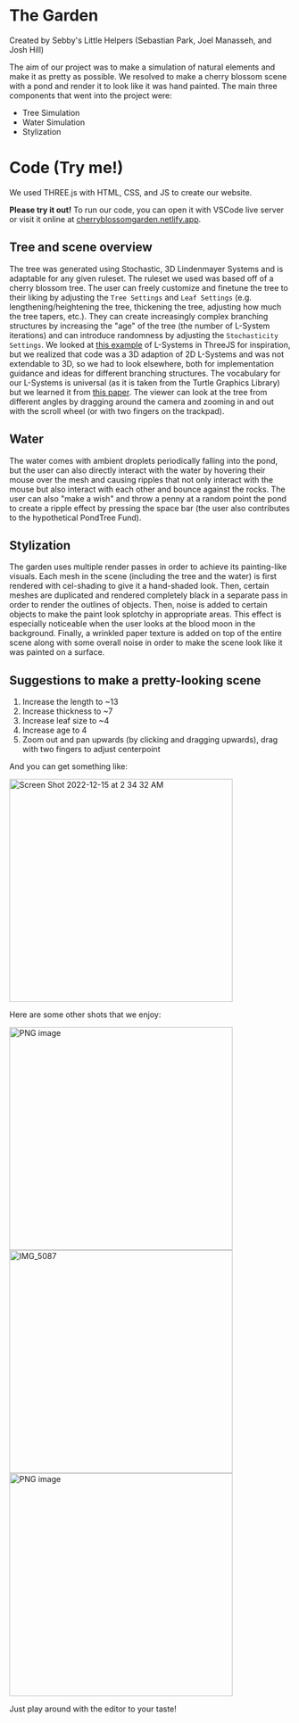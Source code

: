 # The Garden
Created by Sebby's Little Helpers (Sebastian Park, Joel Manasseh, and Josh Hill)

The aim of our project was to make a simulation of natural elements and make it as pretty as possible. We resolved to make a cherry blossom scene with a pond and render it to look like it was hand painted. The main three components that went into the project were:

- Tree Simulation
- Water Simulation
- Stylization

# Code (Try me!)
We used THREE.js with HTML, CSS, and JS to create our website. 

****Please try it out!**** To run our code, you can open it with VSCode live server or visit it online at [cherryblossomgarden.netlify.app](https://cherryblossomgarden.netlify.app/).

## Tree and scene overview
The tree was generated using Stochastic, 3D Lindenmayer Systems and is adaptable for any given ruleset. The ruleset we used was based off of a cherry blossom tree. The user can freely customize and finetune the tree to their liking by adjusting the `Tree Settings` and `Leaf Settings` (e.g. lengthening/heightening the tree, thickening the tree, adjusting how much the tree tapers, etc.). They can create increasingly complex branching structures by increasing the "age" of the tree (the number of L-System iterations) and can introduce randomness by adjusting the `Stochasticity Settings`. We looked at [this example](https://codepen.io/mikkamikka/pen/DrdzVK) of L-Systems in ThreeJS for inspiration, but we realized that code was a 3D adaption of 2D L-Systems and was not extendable to 3D, so we had to look elsewhere, both for implementation guidance and ideas for different branching structures. The vocabulary for our L-Systems is universal (as it is taken from the Turtle Graphics Library) but we learned it from [this paper](https://www.bioquest.org/products/files/13157_Real-time%203D%20Plant%20Structure%20Modeling%20by%20L-System.pdf). The viewer can look at the tree from different angles by dragging around the camera and zooming in and out with the scroll wheel (or with two fingers on the trackpad). 

## Water
The water comes with ambient droplets periodically falling into the pond, but the user can also directly interact with the water by hovering their mouse over the mesh and causing ripples that not only interact with the mouse but also interact with each other and bounce against the rocks. The user can also "make a wish" and throw a penny at a random point the pond to create a ripple effect by pressing the space bar (the user also contributes to the hypothetical PondTree Fund). 

## Stylization
The garden uses multiple render passes in order to achieve its painting-like visuals. Each mesh in the scene (including the tree and the water) is first rendered with cel-shading to give it a hand-shaded look. Then, certain meshes are duplicated and rendered completely black in a separate pass in order to render the outlines of objects. Then, noise is added to certain objects to make the paint look splotchy in appropriate areas. This effect is especially noticeable when the user looks at the blood moon in the background. Finally, a wrinkled paper texture is added on top of the entire scene along with some overall noise in order to make the scene look like it was painted on a surface. 

## Suggestions to make a pretty-looking scene
1. Increase the length to ~13
2. Increase thickness to ~7
3. Increase leaf size to ~4
4. Increase age to 4
5. Zoom out and pan upwards (by clicking and dragging upwards), drag with two fingers to adjust centerpoint

And you can get something like:

<img width="400" alt="Screen Shot 2022-12-15 at 2 34 32 AM" src="https://user-images.githubusercontent.com/51029066/207800156-b6a0814b-7214-41f0-a3e9-4b8cc6f6827a.png">

Here are some other shots that we enjoy:

<img width="400" alt="PNG image" src="https://user-images.githubusercontent.com/51029066/207800265-a964a5fd-f5df-4b67-9cf7-029ee9f0200f.png">

<img width="400" alt="IMG_5087" src="https://user-images.githubusercontent.com/51029066/207800314-aa00fa36-2d63-43ef-b199-38b053ab3c0c.png">

<img width="400" alt="PNG image" src="https://user-images.githubusercontent.com/51029066/207800424-c0d58e02-d40a-4a5b-8823-0db1d34108b8.png">


Just play around with the editor to your taste!
